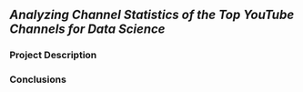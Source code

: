 ## _Analyzing Channel Statistics of the Top YouTube Channels for Data Science_

### **Project Description**


### **Conclusions**

